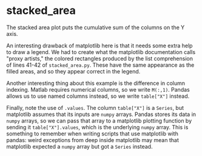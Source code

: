 stacked_area
============

The stacked area plot puts the cumulative sum of the columns on the Y axis.

An interesting drawback of matplotlib here is that it needs some extra help to
draw a legend.
We had to create what the matplotlib documentation calls "proxy artists," the colored rectangles produced by the list comprehension of lines 41-42 of `stacked_area.py`.
These have the same appearance as the filled areas, and so they appear correct in the legend.

Another interesting thing about this example is the difference in column indexing.
Matlab requires numerical columns, so we write `M(:,1)`.
Pandas allows us to use named columns instead, so we write `table["X"]` instead.

Finally, note the use of `.values`.
The column `table["X"]` is a `Series`, but matplotlib assumes that its inputs are `numpy` arrays.
Pandas stores its data in `numpy` arrays, so we can pass that array to a matplotlib plotting function by sending it `table["X"].values`, which is the underlying `numpy` array.
This is something to remember when writing scripts that use matplotlib with pandas: weird exceptions from deep inside matplotlib may mean that matplotlib expected a `numpy` array but got a `Series` instead.
